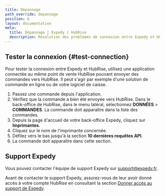 ```yaml
---
title: Dépannage
path_override: depannage
position: 6
layout: documentation
meta:
  title: Dépannage | Expedy | HubRise
  description: Résolution des problèmes de connexion entre Expedy et HubRise pour une bonne synchronisation des données entre votre imprimante connectée et les autres apps que vous utilisez avec HubRise.
---
```


## Tester la connexion {#test-connection}

Pour tester la connexion entre Expedy et HubRise, utilisez une application connectée au même point de vente HubRise pouvant envoyer des commandes vers HubRise. Il peut s'agir par exemple d'une solution de commande en ligne ou de votre logiciel de caisse.

1. Passez une commande depuis l'application.
1. Vérifiez que la commande a bien été envoyée vers HubRise. Dans le back-office de HubRise, dans le menu latéral, sélectionnez **DONNÉES** > **COMMANDES**. La commande doit apparaître dans la liste des commandes.
1. Depuis la page d'accueil de votre back-office Expedy, cliquez sur **Imprimantes**.
1. Cliquez sur le nom de l'imprimante concernée.
1. Défilez vers le bas jusqu'à la section **10 dernières requêtes API**.
1. La commande doit apparaître dans cette section.

## Support Expedy

Vous pouvez contacter l'équipe de support Expedy sur support@expedy.fr.

Avant de contacter le support Expedy, assurez-vous de leur avoir donné accès à votre compte HubRise en consultant la section [Donner accès au support de Expedy](/apps/expedy/connect-hubrise#give-access).
